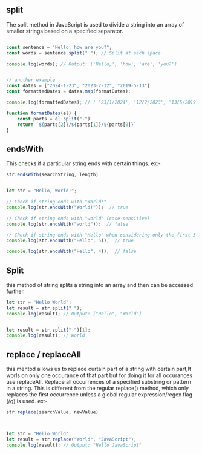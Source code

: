 ## split 
The split method in JavaScript is used to divide a string into an array of smaller strings based on a specified separator.

```js

const sentence = "Hello, how are you?";
const words = sentence.split(" "); // Split at each space

console.log(words); // Output: ['Hello,', 'how', 'are', 'you?']


// another example
const dates = ["2024-1-23", "2023-2-12", "2019-5-13"]
const formattedDates = dates.map(formatDates);

console.log(formattedDates); // [ '23/1/2024', '12/2/2023', '13/5/2019' ]

function formatDates(el) {
    const parts = el.split("-")
    return `${parts[2]}/${parts[1]}/${parts[0]}`
}
```

## endsWith
This checks if a particular string ends with certain things.
ex:- 


```js
str.endsWith(searchString, length)


let str = "Hello, World!";

// Check if string ends with "World!"
console.log(str.endsWith("World!"));  // true

// Check if string ends with "world" (case-sensitive)
console.log(str.endsWith("world"));  // false

// Check if string ends with "Hello" when considering only the first 5 characters
console.log(str.endsWith("Hello", 5));  // true

console.log(str.endsWith("Hello", 4));  // false
```


## Split
this method of string splits a string into an array and then can be accessed further.

```js
let str = "Hello World";
let result = str.split(" ");
console.log(result); // Output: ["Hello", "World"]


let result = str.split(" ")[1];
console.log(result); // World
```


## replace / replaceAll
this mehtod allows us to replace curtain part of a string with certain part,It worls on only one occurance of that part but for doing it for all occurances use replaceAll.
Replace all occurrences of a specified substring or pattern in a string. This is different from the regular replace() method, which only replaces the first occurrence unless a global regular expression/regex flag (/g) is used.
ex:-


```js
str.replace(searchValue, newValue)



let str = "Hello World";
let result = str.replace("World", "JavaScript");
console.log(result); // Output: "Hello JavaScript"
```